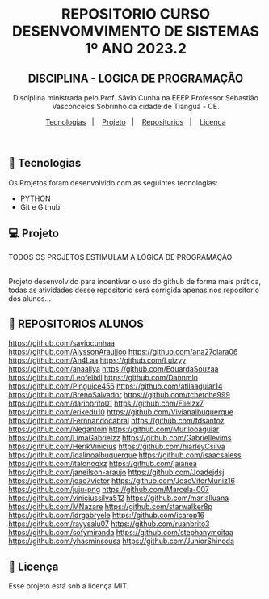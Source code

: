 ﻿
<h1 align="center"> REPOSITORIO CURSO DESENVOMVIMENTO DE SISTEMAS 1º ANO 2023.2</h1>
<h2 align="center"> DISCIPLINA - LOGICA DE PROGRAMAÇÃO </h2>
<p align="center">
Disciplina ministrada pelo Prof. Sávio Cunha na EEEP Professor Sebastião Vasconcelos Sobrinho da cidade de Tianguá - CE. 

</p>

<p align="center">
  <a href="#-tecnologias">Tecnologias</a>&nbsp;&nbsp;&nbsp;|&nbsp;&nbsp;&nbsp;
  <a href="#-projeto">Projeto</a>&nbsp;&nbsp;&nbsp;|&nbsp;&nbsp;&nbsp;
  <a href="#-layout">Repositorios</a>&nbsp;&nbsp;&nbsp;|&nbsp;&nbsp;&nbsp;
  <a href="#memo-licença">Licença</a>
</p>

<br>

## 🚀 Tecnologias

Os Projetos foram desenvolvido com as seguintes tecnologias:

- PYTHON
- Git e Github

## 💻 Projeto

TODOS OS PROJETOS ESTIMULAM A LÓGICA DE PROGRAMAÇÃO

<br>
Projeto desenvolvido para incentivar o uso do github de forma mais prática, todas as atividades desse repositorio será corrigida apenas nos repositorio dos alunos...

## 🔖 REPOSITORIOS ALUNOS

 https://github.com/saviocunhaa</br>
https://github.com/AlyssonAraujjoo
https://github.com/ana27clara06
https://github.com/An4Laa
https://github.com/Luizyy
https://github.com/anaallya
https://github.com/EduardaSouzaa
https://github.com/Leofelixll
https://github.com/Dannmlo
https://github.com/Pinguice456
https://github.com/atilaaguiar14
https://github.com/BrenoSalvador
https://github.com/tchetche999
https://github.com/dariobrito01
https://github.com/Elielzx7
https://github.com/erikedu10
https://github.com/Vivianalbuquerque
https://github.com/Fernnandocabral
https://github.com/fdsantoz
https://github.com/Negantoin
https://github.com/Murilooaguiar
https://github.com/LimaGabrielzz
https://github.com/Gabriellevims
https://github.com/HerikVinicius
https://github.com/hiarleyCsilva
https://github.com/Idalinoalbuquerque
https://github.com/isaacsaless
https://github.com/italonogxz
https://github.com/jaianea
https://github.com/janeilson-araujo
https://github.com/Joadejdsj
https://github.com/joao7victor
https://github.com/JoaoVitorMuniz16
https://github.com/juju-png
https://github.com/Marcela-007
https://github.com/viniciussilva512
https://github.com/marialluana
https://github.com/MNazare
https://github.com/starwalker8p
https://github.com/ldrgabryele
https://github.com/icarop16
https://github.com/rayysalu07
https://github.com/ruanbrito3
https://github.com/sofymiranda
https://github.com/stephanymoitaa
https://github.com/yhasminsousa
https://github.com/JuniorShinoda

## :memo: Licença

Esse projeto está sob a licença MIT.

